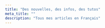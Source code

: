 ```yaml
---
title: "Des nouvelles, des infos, des tutos"
meta_title: ""
description: "Tous mes articles en Français"
---
```


